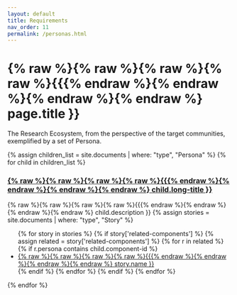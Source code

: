```yaml
---
layout: default
title: Requirements
nav_order: 11
permalink: /personas.html
---
```


# {% raw %}{% raw %}{% raw %}{% raw %}{{{% endraw %}{% endraw %}{% endraw %}{% endraw %} page.title }}

The Research Ecosystem, from the perspective of the target communities, exemplified by a set of Persona.

{% assign children_list = site.documents | where: "type", "Persona" %}
{% for child in children_list %}
### <a href="{% raw %}{% raw %}{% raw %}{% raw %}{{{% endraw %}{% endraw %}{% endraw %}{% endraw %} child.url | absolute_url }}">{% raw %}{% raw %}{% raw %}{% raw %}{{{% endraw %}{% endraw %}{% endraw %}{% endraw %} child.long-title }}</a>
{% raw %}{% raw %}{% raw %}{% raw %}{{{% endraw %}{% endraw %}{% endraw %}{% endraw %} child.description }}
{% assign stories = site.documents | where: "type", "Story" %}
<ul>
{% for story in stories %}
{% if story['related-components'] %}
{% assign related = story['related-components'] %}
{% for r in related %} 
  {% if r.persona contains child.component-id %}
<li> <a href="{% raw %}{% raw %}{% raw %}{% raw %}{{{% endraw %}{% endraw %}{% endraw %}{% endraw %} story.url | absolute_url }}">{% raw %}{% raw %}{% raw %}{% raw %}{{{% endraw %}{% endraw %}{% endraw %}{% endraw %} story.name }}</a></li>
  {% endif %}
{% endfor %}
{% endif %}
{% endfor %}
</ul>
{% endfor %}
